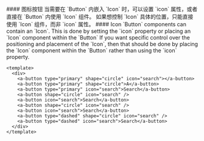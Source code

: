 <cn>
#### 图标按钮
当需要在 `Button` 内嵌入 `Icon` 时，可以设置 `icon` 属性，或者直接在 `Button` 内使用 `Icon` 组件。
如果想控制 `Icon` 具体的位置，只能直接使用 `Icon` 组件，而非 `icon` 属性。
</cn>

<us>
#### Icon
`Button` components can contain an `Icon`. This is done by setting the `icon` property or placing an `Icon` component within the `Button`
If you want specific control over the positioning and placement of the `Icon`, then that should be done by placing the `Icon` component within the `Button` rather than using the `icon` property.
</us>

```tpl
<template>
  <div>
    <a-button type="primary" shape="circle" icon="search"></a-button>
    <a-button type="primary" shape="circle">A</a-button>
    <a-button type="primary" icon="search">Search</a-button>
    <a-button shape="circle" icon="search" />
    <a-button icon="search">Search</a-button>
    <a-button shape="circle" icon="search" />
    <a-button icon="search">Search</a-button>
    <a-button type="dashed" shape="circle" icon="search" />
    <a-button type="dashed" icon="search">Search</a-button>
  </div>
</template>
```
